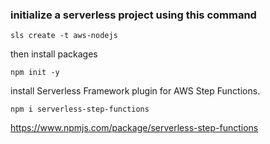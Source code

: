 ### initialize a serverless project using this command
```
sls create -t aws-nodejs
```
then install packages
```
npm init -y
```

install Serverless Framework plugin for AWS Step Functions.
```
npm i serverless-step-functions
```
https://www.npmjs.com/package/serverless-step-functions


